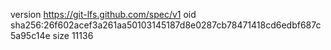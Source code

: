 version https://git-lfs.github.com/spec/v1
oid sha256:26f602acef3a261aa50103145187d8e0287cb78471418cd6edbf687c5a95c14e
size 11136
